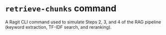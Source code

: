 # `retrieve-chunks` command

A Ragit CLI command used to simulate Steps 2, 3, and 4 of the RAG pipeline (keyword extraction, TF-IDF search, and reranking).